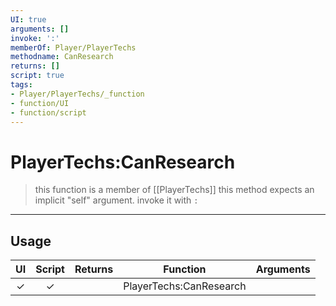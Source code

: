 ```yaml
---
UI: true
arguments: []
invoke: ':'
memberOf: Player/PlayerTechs
methodname: CanResearch
returns: []
script: true
tags:
- Player/PlayerTechs/_function
- function/UI
- function/script
---
```

# PlayerTechs:CanResearch
> this function is a member of [[PlayerTechs]]
> this method expects an implicit "self" argument. invoke it with `:`
-----
## Usage
|  UI | Script | Returns | Function | Arguments |
|:---:|:------:|-------:|:--------:|:---------|
|✓|✓||PlayerTechs:CanResearch||
